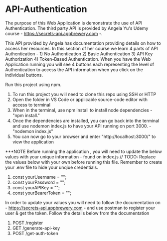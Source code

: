 # API-Authentication

The purpose of this Web Application is demonstrate the use of API Authentication. The third party API is provided by Angela Yu's Udemy course - https://secrets-api.appbrewery.com -.

This API provided by Angela has documentation providing details on how to access her resources. In this section of her course we learn 4 parts of API Authentication - 1) No Authentication 2) Basic Authentication 
3) API Key Authorization 4) Token-Based Authentication. When you have the Web Application running  you will see 4 buttons each representing the level of Authentication to access the API information when you click on the individual buttons.


Run this project using npm.

1) To run this project you will need to clone this repo using SSH or HTTP
2) Open the folder in VS Code or applicable source-code editor with access to terminal
3) When in the terminal, use npm install to install node dependencies - "npm install."
4) Once the dependencies are installed, you can go back into the terminal and use nodemon index.js to have your API running on port 3000. - "nodemon index.js"
5) You can now go to your browser and enter "http://localhost:3000/" to view the application

***NOTE Before running the application , you will need to update the below values with your unique information - found on index.js
// TODO: Replace the values below with your own before running this file. Remember to create your .env file to hide your unqiue credentials.

1) const yourUsername = "";
2) const yourPassword = "";
3) const yourAPIKey = "";
4) const yourBearerToken = "";

In order to update your values you will need to follow the documentation on - https://secrets-api.appbrewery.com - and use postman to register your user & get the token.
Follow the details below from the documentation
1) POST /register
2) GET /generate-api-key
3) POST /get-auth-token

